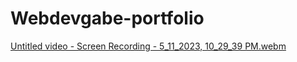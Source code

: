 # Webdevgabe-portfolio

[Untitled video - Screen Recording - 5_11_2023, 10_29_39 PM.webm](https://github.com/gkikez97/Webdevgabe-portfolio/assets/119085975/4717aeae-4969-44ee-995d-163d57c813eb)
